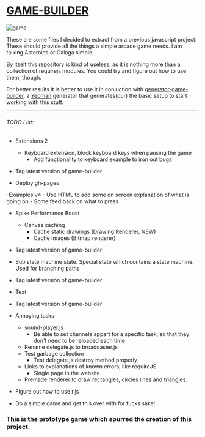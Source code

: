 # [GAME-BUILDER][game-builder]

![game][game]

These are some files I decided to extract from a previous javascript project. These should provide all the things a simple arcade game needs. I am talking Asteroids or Galaga simple. 

By itself this repository is kind of useless, as it is nothing more than a collection of requirejs modules. You could try and figure out how to use them, though. 

For better results it is better to use it in conjuction with [generator-game-builder][generator], a [Yeoman][yeoman] generator that generates(dur) the basic setup to start working with this stuff. 

-----------------------------------

###### TODO List:

- Extensions 2
    - Keyboard extension, block keyboard keys when pausing the game
        - Add functionality to keyboard example to iron out bugs

- Tag latest version of game-builder

- Deploy gh-pages

-Examples v4
    - Use HTML to add some on screen explanation of what is going on
    - Some feed back on what to press

- Spike Performance Boost
    - Canvas caching
        * Cache static drawings (Drawing Renderer, NEW)
        * Cache Images (Bitmap renderer)       

- Tag latest version of game-builder

- Sub state machine state. Special state which contains a state machine. Used for branching paths

- Tag latest version of game-builder

- Text

- Tag latest version of game-builder

- Annoying tasks
    - sound-player.js
        - Be able to set channels appart for a specific task, so that they don't need to be reloaded each time
    - Rename delegate.js to broadcaster.js
    - Test garbage collection
        - Test delegate.js destroy method properly
    - Links to explanations of known errors, like requireJS
        - Single page in the website
    - Premade renderer to draw rectangles, circles lines and triangles.

- Figure out how to use r.js

- Do a simple game and get this over with for fucks sake!

### [This is the prototype game][tirador] which spurred the creation of this project.

[game]: http://diegomarquez.github.io/game-builder/Galaga.png
[tirador]: http://www.treintipollo.com/tirador/index.html
[generator]: https://github.com/diegomarquez/generator-game-builder
[yeoman]: http://yeoman.io/
[game-builder]: http://diegomarquez.github.io/game-builder

